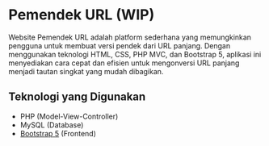 # Pemendek URL (WIP)

Website Pemendek URL adalah platform sederhana yang memungkinkan pengguna untuk membuat versi pendek dari URL panjang. Dengan menggunakan teknologi HTML, CSS, PHP MVC, dan Bootstrap 5, aplikasi ini menyediakan cara cepat dan efisien untuk mengonversi URL panjang menjadi tautan singkat yang mudah dibagikan.

## Teknologi yang Digunakan

- PHP (Model-View-Controller)
- MySQL (Database)
- [Bootstrap 5](https://getbootstrap.com/) (Frontend)
